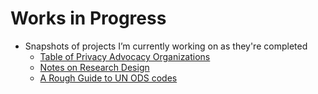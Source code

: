 # Works in Progress
- Snapshots of projects I’m currently working on as they're completed
	- [Table of Privacy Advocacy Organizations](the-privacy-advocates)
	- [Notes on Research Design](resarch-design)
	- [A Rough Guide to UN ODS codes](ods-codes)
